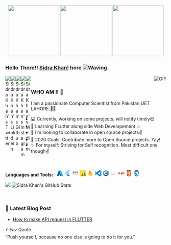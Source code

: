 <p align="center"> <img src="https://octodex.github.com/images/filmtocats.png" height="160px" width="160px"> <img src="https://octodex.github.com/images/deckfailcat.png" height="160px" width="160px"> <img src="https://octodex.github.com/images/surftocat.png" height="160px" width="160px">


### Hello There!! [Sidra Khan!](https://sidrakhandev.github.io/) here <img src="https://github.com/TheDudeThatCode/TheDudeThatCode/blob/master/Assets/Hi.gif" width="30px" alt="Waving">

<a href="https://twitter.com/sidrakhanme">
  <img align="left" alt="Sidra Khan's Twitter" width="16px" src="https://cdn.jsdelivr.net/npm/simple-icons@v3/icons/twitter.svg" />
</a>
<a href="https://www.linkedin.com/in/sidra-khan-9098a4177/">
  <img align="left" alt="Sidra Khan's Linkdein" width="16px" src="https://cdn.jsdelivr.net/npm/simple-icons@v3/icons/linkedin.svg" />
</a>
<a href="https://github.com/sidrakhandev">
  <img align="left" alt="Sidra Khan's Github" width="16px" src="https://cdn.jsdelivr.net/npm/simple-icons@v3/icons/github.svg" />
</a>
<a href="https://www.instagram.com/sidrakhanme/">
  <img align="left" alt="Sidra Khan's Instagram" width="16px" src="https://cdn.jsdelivr.net/npm/simple-icons@v3/icons/instagram.svg" />
</a>
<a href="https://medium.com/@sidrakhan567890">
  <img align="left" alt="Sidra Khan's Medium" width="16px" src="https://cdn.jsdelivr.net/npm/simple-icons@v3/icons/medium.svg" />
</a>

<img align="right" alt="GIF" src="https://media.giphy.com/media/1XCcD9VLQZ2Io/giphy.gif" />


<br />


### WHO AM I! 🤔

I am a passionate Computer Scientist from Pakistan,UET LAHORE.🤍💚
- 💻 Currently, working on some projects, will notify timely😊
- 🤩 Learning FLutter along side Web Developement 💥
- 👯 I’m looking to collaborate in open source projects✌
- 🥅 2020 Goals: Contribute more to Open Source projects. Yay!
- ✨ For myself: Striving for Self recognition. Most difficult one though✌
<br />

**Languages and Tools:** &nbsp;
<code><img height="20" src="https://raw.githubusercontent.com/github/explore/80688e429a7d4ef2fca1e82350fe8e3517d3494d/topics/azure/azure.png"></code>
<code><img height="20" src="https://raw.githubusercontent.com/github/explore/80688e429a7d4ef2fca1e82350fe8e3517d3494d/topics/flutter/flutter.png"></code>
<code><img height="20" src="https://raw.githubusercontent.com/github/explore/56a826d05cf762b2b50ecbe7d492a839b04f3fbf/topics/aws/aws.png"></code>
<code><img height="20" src="https://raw.githubusercontent.com/github/explore/80688e429a7d4ef2fca1e82350fe8e3517d3494d/topics/javascript/javascript.png"></code>
<code><img height="20" src="https://raw.githubusercontent.com/github/explore/80688e429a7d4ef2fca1e82350fe8e3517d3494d/topics/firebase/firebase.png"></code>
<code><img height="20" src="https://raw.githubusercontent.com/github/explore/80688e429a7d4ef2fca1e82350fe8e3517d3494d/topics/visual-studio-code/visual-studio-code.png"></code>
<code><img height="20" src="https://raw.githubusercontent.com/github/explore/80688e429a7d4ef2fca1e82350fe8e3517d3494d/topics/cpp/cpp.png"></code>
<code><img height="20" src="https://raw.githubusercontent.com/github/explore/80688e429a7d4ef2fca1e82350fe8e3517d3494d/topics/mysql/mysql.png"></code>
<code><img height="20" src="https://raw.githubusercontent.com/github/explore/80688e429a7d4ef2fca1e82350fe8e3517d3494d/topics/git/git.png"></code>
<code><img height="20" src="https://raw.githubusercontent.com/github/explore/80688e429a7d4ef2fca1e82350fe8e3517d3494d/topics/html/html.png"></code>
<code><img height="20" src="https://raw.githubusercontent.com/github/explore/80688e429a7d4ef2fca1e82350fe8e3517d3494d/topics/css/css.png"></code>
<br />

<p>
  <img src="https://github-readme-stats.vercel.app/api/top-langs/?username=sidrakhandev&theme=shades-of-purple&hide_langs_below=1&layout=compact" />
  <img src="https://github-readme-stats.vercel.app/api?username=sidrakhandev&show_icons=true&hide_border=true&count_private=true&theme=shades-of-purple&icon_color=fad000" alt="Sidra Khan's GitHub Stats">
</p>


<br />

### 📕 Latest Blog Post 

<!-- BLOG-POST-LIST:START -->
- [How to make API request in FLUTTER](https://medium.com/@sidrakhan567890/how-to-make-api-request-in-flutter-14dae2751dd5)
 

⚡ Fav Quote <br>
“Push yourself, because no one else is going to do it for you."
